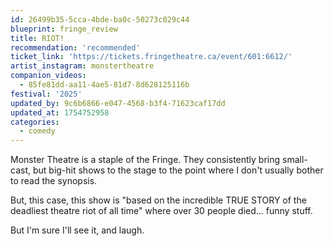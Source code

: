 ```yaml
---
id: 26499b35-5cca-4bde-ba0c-50273c029c44
blueprint: fringe_review
title: RIOT!
recommendation: 'recommended'
ticket_link: 'https://tickets.fringetheatre.ca/event/601:6612/'
artist_instagram: monstertheatre
companion_videos:
  - 85fe81dd-aa11-4ae5-81d7-8d628125116b
festival: '2025'
updated_by: 9c6b6866-e047-4568-b3f4-71623caf17dd
updated_at: 1754752958
categories:
  - comedy
---
```

Monster Theatre is a staple of the Fringe. They consistently bring small-cast, but big-hit shows to the stage to the point where I don't usually bother to read the synopsis.

But, this case, this show is "based on the incredible TRUE STORY of the deadliest theatre riot of all time" where over 30 people died... funny stuff.

But I'm sure I'll see it, and laugh.
